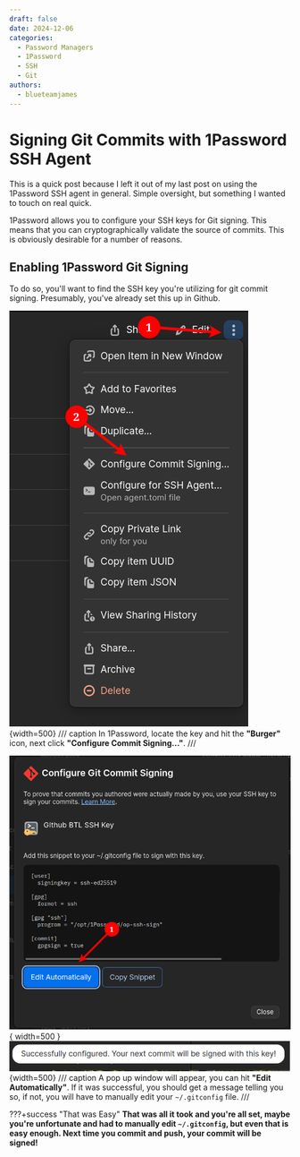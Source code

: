 ```yaml
---
draft: false 
date: 2024-12-06
categories:
  - Password Managers
  - 1Password
  - SSH
  - Git
authors:
  - blueteamjames
---
```


# Signing Git Commits with 1Password SSH Agent
This is a quick post because I left it out of my last post on using the 1Password SSH agent in general. Simple oversight, but something I wanted to touch on real quick.

1Password allows you to configure your SSH keys for Git signing. This means that you can cryptographically validate the source of commits. This is obviously desirable for a number of reasons.

<!-- more -->

## Enabling 1Password Git Signing
To do so, you'll want to find the SSH key you're utilizing for git commit signing. Presumably, you've already set this up in Github.


![1Password item settings dialog](../images/op-git-signing/git-signing.png){width=500}
/// caption
In 1Password, locate the key and hit the **"Burger"** icon, next click **"Configure Commit Signing..."**.
///

![1Password commit signing window](../images/op-git-signing/git-commit-signing-done.png){ width=500 }
![1Password success message](../images/op-git-signing/success.png){width=500}
/// caption
A pop up window will appear, you can hit **"Edit Automatically"**. If it was successful, you should get a message telling you so, if not, you will have to manually edit your `~/.gitconfig` file.
///

???+success "That was Easy"
    **That was all it took and you're all set, maybe you're unfortunate and had to manually edit `~/.gitconfig`, but even that is easy enough. Next time you commit and push, your commit will be signed!**